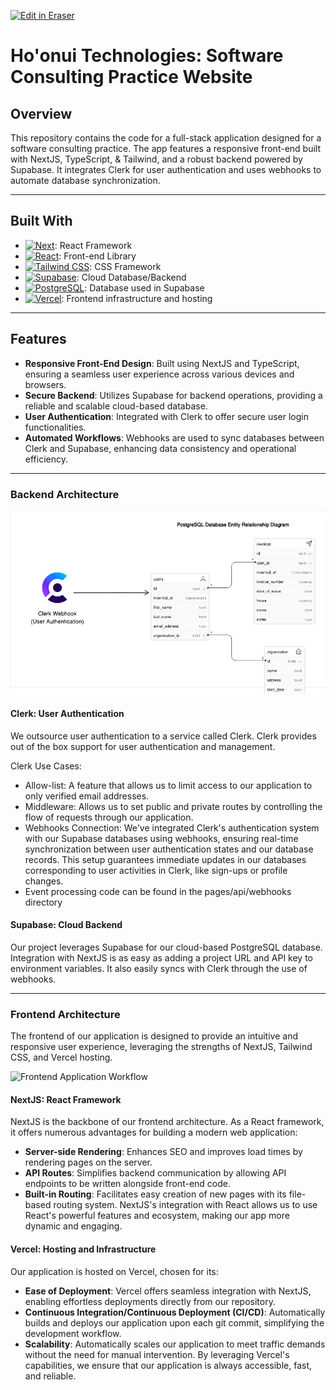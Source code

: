 <p><a target="_blank" href="https://app.eraser.io/workspace/SUU0xXIhVG8Q3muZH5DH" id="edit-in-eraser-github-link"><img alt="Edit in Eraser" src="https://firebasestorage.googleapis.com/v0/b/second-petal-295822.appspot.com/o/images%2Fgithub%2FOpen%20in%20Eraser.svg?alt=media&amp;token=968381c8-a7e7-472a-8ed6-4a6626da5501"></a></p>

# Ho'onui Technologies: Software Consulting Practice Website
## Overview
This repository contains the code for a full-stack application designed for a software consulting practice. The app features a responsive front-end built with NextJS, TypeScript, & Tailwind, and a robust backend powered by Supabase. It integrates Clerk for user authentication and uses webhooks to automate database synchronization.

---

## Built With
- [![Next][Next.js]][Next-url]: React Framework
- [![React][React.js]][React-url]: Front-end Library
- [![Tailwind CSS][Tailwind-CSS]][Tailwind-url]: CSS Framework
- [![Supabase][Supabase]][Supabase-url]: Cloud Database/Backend
- [![PostgreSQL][PostgreSQL]][PostgreSQL-url]: Database used in Supabase
- [![Vercel][Vercel]][Vercel-url]: Frontend infrastructure and hosting
---

## Features
- **Responsive Front-End Design**: Built using NextJS and TypeScript, ensuring a seamless user experience across various devices and browsers.
- **Secure Backend**: Utilizes Supabase for backend operations, providing a reliable and scalable cloud-based database.
- **User Authentication**: Integrated with Clerk to offer secure user login functionalities.
- **Automated Workflows**: Webhooks are used to sync databases between Clerk and Supabase, enhancing data consistency and operational efficiency.
---

### Backend Architecture
![Backend Architecture](/.eraser/SUU0xXIhVG8Q3muZH5DH___sKBE7gxtknX4C1dnV5iZm5p6Y362___---figure---lq1EYedtXn4KEWWOngALh---figure---6_jW1jlCro7d3j78c-LUvw.png "Backend Architecture")

#### Clerk: User Authentication
We outsource user authentication to a service called Clerk. Clerk provides out of the box support for user authentication and management.

Clerk Use Cases:

- Allow-list: A feature that allows us to limit access to our application to only verified email addresses. 
- Middleware: Allows us to set public and private routes by controlling the flow of requests through our application.
- Webhooks Connection: We've integrated Clerk's authentication system with our Supabase databases using webhooks, ensuring real-time synchronization between user authentication states and our database records. This setup guarantees immediate updates in our databases corresponding to user activities in Clerk, like sign-ups or profile changes.
- Event processing code can be found in the pages/api/webhooks directory
#### Supabase: Cloud Backend
Our project leverages Supabase for our cloud-based PostgreSQL database. Integration with NextJS is as easy as adding a project URL and API key to environment variables. It also easily syncs with Clerk through the use of webhooks.

---

### Frontend Architecture
The frontend of our application is designed to provide an intuitive and responsive user experience, leveraging the strengths of NextJS, Tailwind CSS, and Vercel hosting.

![Frontend Application Workflow](undefined "Frontend Application Workflow")

#### NextJS: React Framework
NextJS is the backbone of our frontend architecture. As a React framework, it offers numerous advantages for building a modern web application:

- **Server-side Rendering**: Enhances SEO and improves load times by rendering pages on the server.
- **API Routes**: Simplifies backend communication by allowing API endpoints to be written alongside front-end code.
- **Built-in Routing**: Facilitates easy creation of new pages with its file-based routing system.
NextJS's integration with React allows us to use React's powerful features and ecosystem, making our app more dynamic and engaging.

#### Vercel: Hosting and Infrastructure
Our application is hosted on Vercel, chosen for its:

- **Ease of Deployment**: Vercel offers seamless integration with NextJS, enabling effortless deployments directly from our repository.
- **Continuous Integration/Continuous Deployment (CI/CD)**: Automatically builds and deploys our application upon each git commit, simplifying the development workflow.
- **Scalability**: Automatically scales our application to meet traffic demands without the need for manual intervention.
By leveraging Vercel's capabilities, we ensure that our application is always accessible, fast, and reliable.

[Next.js]: https://img.shields.io/badge/next.js-000000?style=for-the-badge&logo=nextdotjs&logoColor=white

[Next-url]: https://nextjs.org/



[React.js]: https://img.shields.io/badge/React-20232A?style=for-the-badge&logo=react&logoColor=61DAFB

[React-url]: https://reactjs.org/



[Tailwind-CSS]: https://img.shields.io/badge/Tailwind_CSS-38B2AC?style=for-the-badge&logo=tailwind-css&logoColor=white

[Tailwind-url]: https://tailwindcss.com/



[Supabase]: https://img.shields.io/badge/Supabase-181818?style=for-the-badge&logo=supabase&logoColor=white

[Supabase-url]: https://supabase.com/



[PostgreSQL]: https://img.shields.io/badge/PostgreSQL-316192?style=for-the-badge&logo=postgresql&logoColor=white

[PostgreSQL-url]: https://www.postgresql.org/



[Vercel]: https://img.shields.io/badge/Vercel-000000?style=for-the-badge&logo=vercel&logoColor=white

[Vercel-url]: https://vercel.com/


<!--- Eraser file: https://app.eraser.io/workspace/SUU0xXIhVG8Q3muZH5DH --->